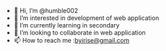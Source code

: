 - 👋 Hi, I’m @humble002
- 👀 I’m interested in development of web application
- 🌱 I’m currently learning in secondary
- 💞️ I’m looking to collaborate in web application 
- 📫 How to reach me :byirise@gmail.com

<!---
humble002/humble002 is a ✨ special ✨ repository because its `README.md` (this file) appears on your GitHub profile.
You can click the Preview link to take a look at your changes.
--->
